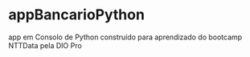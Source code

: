 # appBancarioPython
app em Consolo de Python construído para aprendizado do bootcamp NTTData pela DIO Pro
